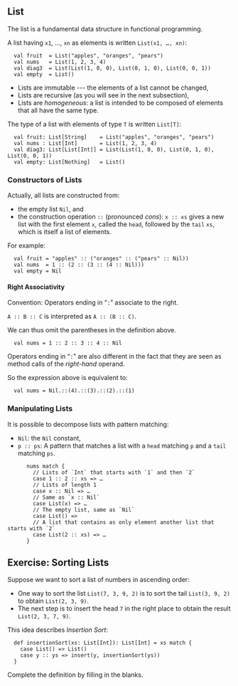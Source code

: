 
## List

The list is a fundamental data structure in functional programming.

A list having `x1`, …, `xn` as elements is written `List(x1, …, xn)`:

      val fruit  = List("apples", "oranges", "pears")
      val nums   = List(1, 2, 3, 4)
      val diag3  = List(List(1, 0, 0), List(0, 1, 0), List(0, 0, 1))
      val empty  = List()

 - Lists are immutable --- the elements of a list cannot be changed,
 - Lists are recursive (as you will see in the next subsection),
 - Lists are *homogeneous*: a list is intended to be composed of elements that all have the same type.

The type of a list with elements of type `T` is written `List[T]`:

      val fruit: List[String]    = List("apples", "oranges", "pears")
      val nums : List[Int]       = List(1, 2, 3, 4)
      val diag3: List[List[Int]] = List(List(1, 0, 0), List(0, 1, 0), List(0, 0, 1))
      val empty: List[Nothing]   = List()

### Constructors of Lists 

Actually, all lists are constructed from:

 - the empty list `Nil`, and
 - the construction operation `::` (pronounced *cons*): `x :: xs` gives a new list
   with the first element `x`, called the `head`, followed by the `tail` `xs`, which is itself a list of elements.

For example:

      val fruit = "apples" :: ("oranges" :: ("pears" :: Nil))
      val nums  = 1 :: (2 :: (3 :: (4 :: Nil)))
      val empty = Nil

#### Right Associativity 

Convention: Operators ending in “`:`” associate to the right.

`A :: B :: C` is interpreted as `A :: (B :: C)`.

We can thus omit the parentheses in the definition above.

      val nums = 1 :: 2 :: 3 :: 4 :: Nil

Operators ending in “`:`” are also different in the fact that they are seen as method calls of
the *right-hand* operand.

So the expression above is equivalent to:

      val nums = Nil.::(4).::(3).::(2).::(1)

### Manipulating Lists 
 
It is possible to decompose lists with pattern matching:

 - `Nil`: the `Nil` constant,
 - `p :: ps`: A pattern that matches a list with a `head` matching `p` and a
   `tail` matching `ps`.
```
      nums match {
        // Lists of `Int` that starts with `1` and then `2`
        case 1 :: 2 :: xs => …
        // Lists of length 1
        case x :: Nil => …
        // Same as `x :: Nil`
        case List(x) => …
        // The empty list, same as `Nil`
        case List() =>
        // A list that contains as only element another list that starts with `2`
        case List(2 :: xs) => …
      }
```
## Exercise: Sorting Lists

Suppose we want to sort a list of numbers in ascending order:

 -  One way to sort the list `List(7, 3, 9, 2)` is to sort the
    tail `List(3, 9, 2)` to obtain `List(2, 3, 9)`.
 -  The next step is to insert the head `7` in the right place
    to obtain the result `List(2, 3, 7, 9)`.

This idea describes *Insertion Sort*:

      def insertionSort(xs: List[Int]): List[Int] = xs match {
        case List() => List()
        case y :: ys => insert(y, insertionSort(ys))
      }

Complete the definition by filling in the blanks.
